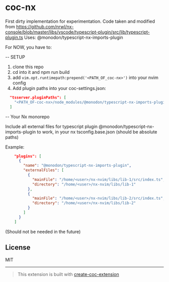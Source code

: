 # coc-nx

First dirty implementation for experimentation.
Code taken and modified from <https://github.com/nrwl/nx-console/blob/master/libs/vscode/typescript-plugin/src/lib/typescript-plugin.ts>
Uses: @monodon/typescript-nx-imports-plugin

For NOW, you have to:

-- SETUP

1. clone this repo
2. cd into it and npm run build
3. add `vim.opt.runtimepath:prepend('<PATH_OF_coc-nx>')` into your nvim config
4. Add plugin paths into your coc-settings.json:

```json
  "tsserver.pluginPaths": [
    "<PATH_OF-coc-nx>/node_modules/@monodon/typescript-nx-imports-plugin/"
  ]
```

-- Your Nx monorepo

Include all external files for typescript plugin @monodon/typescript-nx-imports-plugin to work, in your nx tsconfig.base.json (should be absolute paths)

Example:

```json
    "plugins": [
      {
        "name": "@monodon/typescript-nx-imports-plugin",
        "externalFiles": [
          {
            "mainFile": "/home/<user>/nx-nvim/libs/lib-1/src/index.ts",
            "directory": "/home/<user>/nx-nvim/libs/lib-1"
          },
          {
            "mainFile": "/home/<user>/nx-nvim/libs/lib-2/src/index.ts",
            "directory": "/home/<user>/nx-nvim/libs/lib-2"
          }
        ]
      }
    ]

```

(Should not be needed in the future)

## License

MIT

---

> This extension is built with [create-coc-extension](https://github.com/fannheyward/create-coc-extension)
